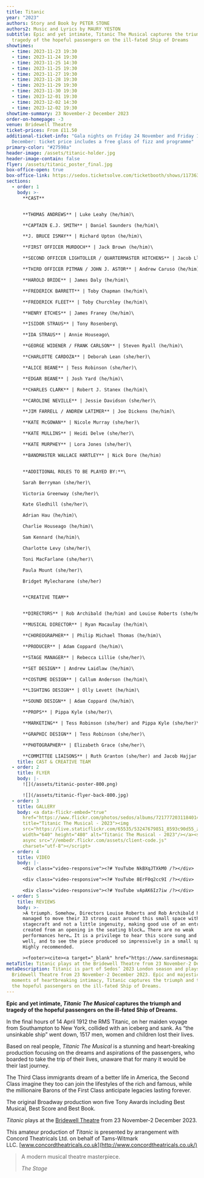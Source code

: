 ```yaml
---
title: Titanic
year: "2023"
authors: Story and Book by PETER STONE
authors2: Music and Lyrics by MAURY YESTON
subtitle: Epic and yet intimate, Titanic The Musical captures the triumph and
  tragedy of the hopeful passengers on the ill-fated Ship of Dreams
showtimes:
  - time: 2023-11-23 19:30
  - time: 2023-11-24 19:30
  - time: 2023-11-25 14:30
  - time: 2023-11-25 19:30
  - time: 2023-11-27 19:30
  - time: 2023-11-28 19:30
  - time: 2023-11-29 19:30
  - time: 2023-11-30 19:30
  - time: 2023-12-01 19:30
  - time: 2023-12-02 14:30
  - time: 2023-12-02 19:30
showtime-summary: 23 November-2 December 2023
order-on-homepage: -3
venue: Bridewell Theatre
ticket-prices: From £11.50
additional-ticket-info: "Gala nights on Friday 24 November and Friday 1
  December: ticket price includes a free glass of fizz and programme"
primary-color: "#27598a"
header-image: /assets/titanic-holder.jpg
header-image-contain: false
flyer: /assets/titanic_poster_final.jpg
box-office-open: true
box-office-link: https://sedos.ticketsolve.com/ticketbooth/shows/1173636620
sections:
  - order: 1
    body: >-
      **CAST**


      **THOMAS ANDREWS** | Luke Leahy (he/him)\

      **CAPTAIN E.J. SMITH** | Daniel Saunders (he/him)\

      **J. BRUCE ISMAY** | Richard Upton (he/him)\

      **FIRST OFFICER MURDOCH** | Jack Brown (he/him)\

      **SECOND OFFICER LIGHTOLLER / QUARTERMASTER HITCHENS** | Jacob Lloyd (he/him)\

      **THIRD OFFICER PITMAN / JOHN J. ASTOR** | Andrew Caruso (he/him)\

      **HAROLD BRIDE** | James Daly (he/him)\

      **FREDERICK BARRETT** | Toby Chapman (he/him)\

      **FREDERICK FLEET** | Toby Churchley (he/him)\

      **HENRY ETCHES** | James Franey (he/him)\

      **ISIDOR STRAUS** | Tony Rosenberg\

      **IDA STRAUS** | Annie Houseago\

      **GEORGE WIDENER / FRANK CARLSON** | Steven Ryall (he/him)\

      **CHARLOTTE CARDOZA** | Deborah Lean (she/her)\

      **ALICE BEANE** | Tess Robinson (she/her)\

      **EDGAR BEANE** | Josh Yard (he/him)\

      **CHARLES CLARK** | Robert J. Stanex (he/him)\

      **CAROLINE NEVILLE** | Jessie Davidson (she/her)\

      **JIM FARRELL / ANDREW LATIMER** | Joe Dickens (he/him)\

      **KATE McGOWAN** | Nicole Murray (she/her)\

      **KATE MULLINS** | Heidi Delve (she/her)\

      **KATE MURPHEY** | Lora Jones (she/her)\

      **BANDMASTER WALLACE HARTLEY** | Nick Dore (he/him)


      **ADDITIONAL ROLES TO BE PLAYED BY:**\

      Sarah Berryman (she/her)\

      Victoria Greenway (she/her)\

      Kate Gledhill (she/her)\

      Adrian Hau (he/him)\

      Charlie Houseago (he/him)\

      Sam Kennard (he/him)\

      Charlotte Levy (she/her)\

      Toni MacFarlane (she/her)\

      Paula Mount (she/her)\

      Bridget Mylecharane (she/her)


      **CREATIVE TEAM**


      **DIRECTORS** | Rob Archibald (he/him) and Louise Roberts (she/her)\

      **MUSICAL DIRECTOR** | Ryan Macaulay (he/him)\

      **CHOREOGRAPHER** | Philip Michael Thomas (he/him)\

      **PRODUCER** | Adam Coppard (he/him)\

      **STAGE MANAGER** | Rebecca Lillie (she/her)\

      **SET DESIGN** | Andrew Laidlaw (he/him)\

      **COSTUME DESIGN** | Callum Anderson (he/him)\

      **LIGHTING DESIGN** | Olly Levett (he/him)\

      **SOUND DESIGN** | Adam Coppard (he/him)\

      **PROPS** | Pippa Kyle (she/her)\

      **MARKETING** | Tess Robinson (she/her) and Pippa Kyle (she/her)\

      **GRAPHIC DESIGN** | Tess Robinson (she/her)\

      **PHOTOGRAPHER** | Elizabeth Grace (she/her)\

      **COMMITTEE LIAISONS** | Ruth Granton (she/her) and Jacob Hajjar (he/they)
    title: CAST & CREATIVE TEAM
  - order: 2
    title: FLYER
    body: |-
      ![](/assets/titanic-poster-800.png)

      ![](/assets/titanic-flyer-back-800.jpg)
  - order: 3
    title: GALLERY
    body: <a data-flickr-embed="true"
      href="https://www.flickr.com/photos/sedos/albums/72177720311840144"
      title="Titanic The Musical - 2023"><img
      src="https://live.staticflickr.com/65535/53247679851_8593c90d55_z.jpg"
      width="640" height="480" alt="Titanic The Musical - 2023"/></a><script
      async src="//embedr.flickr.com/assets/client-code.js"
      charset="utf-8"></script>
  - order: 4
    title: VIDEO
    body: |-
      <div class="video-responsive"><?# YouTube NkBXqJTXkM0 /?></div>

      <div class="video-responsive"><?# YouTube 8ErF0q2cc9I /?></div>

      <div class="video-responsive"><?# YouTube vApAK6Iz7iw /?></div>
  - order: 5
    title: REVIEWS
    body: >-
      >A triumph. Somehow, Directors Louise Roberts and Rob Archibald have
      managed to move their 33 strong cast around this small space with great
      stagecraft and not a little ingenuity, making good use of an entrance
      created from an opening in the seating block… There are no weak
      performances here… It is a privilege to hear this score sung and played so
      well, and to see the piece produced so impressively in a small space.
      Highly recommended.

      ><footer><cite><a target="_blank" href="https://www.sardinesmagazine.co.uk/review/titanic-the-musical-3/">Titanic, 2023, Sardines (*****)</a></cite></footer>
metaTitle: Titanic plays at the Bridewell Theatre from 23 November-2 December 2023
metaDescription: Titanic is part of Sedos’ 2023 London season and plays at the
  Bridewell Theatre from 23 November-2 December 2023. Epic and majestic, with
  moments of heartbreaking intimacy, Titanic captures the triumph and tragedy of
  the hopeful passengers on the ill-fated Ship of Dreams.
---
```

**Epic and yet intimate, *Titanic The Musical* captures the triumph and tragedy of the hopeful passengers on the ill-fated Ship of Dreams.**

In the final hours of 14 April 1912 the RMS Titanic, on her maiden voyage from Southampton to New York, collided with an iceberg and sank. As “the unsinkable ship” went down, 1517 men, women and children lost their lives.

Based on real people, *Titanic The Musical* is a stunning and heart-breaking production focusing on the dreams and aspirations of the passengers, who boarded to take the trip of their lives, unaware that for many it would be their last journey. 

The Third Class immigrants dream of a better life in America, the Second Class imagine they too can join the lifestyles of the rich and famous, while the millionaire Barons of the First Class anticipate legacies lasting forever.

The original Broadway production won five Tony Awards including Best Musical, Best Score and Best Book.

*Titanic* plays at the [Bridewell Theatre](https://sedos.co.uk/venues/bridewell) from 23 November-2 December 2023.

This amateur production of *Titanic* is presented by arrangement with Concord Theatricals Ltd. on behalf of Tams-Witmark LLC. [www.concordtheatricals.co.uk](http://www.concordtheatricals.co.uk/)

>A modern musical theatre masterpiece.
><footer><cite>The Stage</cite></footer>